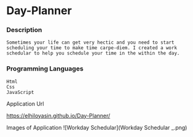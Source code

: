 # Day-Planner

### Description
```
Sometimes your life can get very hectic and you need to start scheduling your time to make time carpe-diem. I created a work schedular to help you schedule your time in the within the day.  
```

### Programming Languages
```
Html
Css
JavaScript
```

Application Url

https://elhiloyasin.github.io/Day-Planner/



Images of Application
![Workday Schedular](Workday Schedular _.png)

